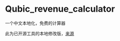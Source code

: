 # Qubic_revenue_calculator

一个中文本地化，免费的计算器

此为已开源工具的本地修改版，[来源](https://colab.research.google.com/github/dsglazyrin/qubic_utils/blob/main/Qubic_income_estimations.ipynb#scrollTo=BsdAMDecI3ci)
